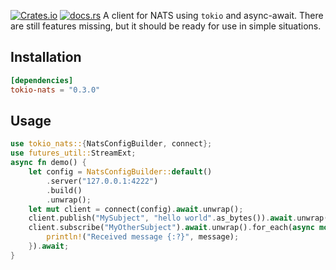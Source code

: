 [![Crates.io](https://img.shields.io/crates/v/tokio-nats.svg)](https://crates.io/crates/tokio-nats)
[![docs.rs](https://docs.rs/tokio-nats/badge.svg)](https://docs.rs/tokio-nats)
A client for NATS using `tokio` and async-await.
There are still features missing, but it should be ready for use in simple situations.
## Installation
```toml
[dependencies]
tokio-nats = "0.3.0"
```
## Usage
```rust
use tokio_nats::{NatsConfigBuilder, connect};
use futures_util::StreamExt;
async fn demo() {
    let config = NatsConfigBuilder::default()
        .server("127.0.0.1:4222")
        .build()
        .unwrap();
    let mut client = connect(config).await.unwrap();
    client.publish("MySubject", "hello world".as_bytes()).await.unwrap();
    client.subscribe("MyOtherSubject").await.unwrap().for_each(async move |message| {
        println!("Received message {:?}", message);
    }).await;
}
```